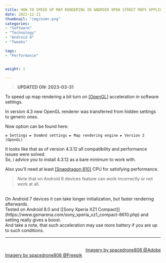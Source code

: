 ```yaml
---
title: HOW TO SPEED UP MAP RENDERING IN ANDROID OPEN STREET MAPS APPLICATION
date: 2022-12-11
thumbnail: "img/osm+.png"
categories:	
- "Software"
- "Technology"
- "Android 8"
- "Tweaks"

tags:
- "Performance"


weight: 1

---
```


> **UPDATED ON: 2023-03-31**

To speed up map rendering a bit turn on [[OpenGL]](https://en.wikipedia.org/wiki/OpenGL) acceleration in software settings.

In version 4.3 new OpenGL renderer was transferred from hidden settings to generic ones.

Now option can be found here:

```
≡ Settings ► OsmAnd settings ► Map rendering engine ► Version 2 (OpenGL)

```
It looks like that as of version 4.3.12 all compatibility and performance issues were solved.
<br>
So, i advice you to install 4.3.12 as a bare minimum to work with.

Also you'll need at least [[Snapdragon 810]](https://www.notebookcheck.net/Qualcomm-Snapdragon-810-MSM8994-SoC.116952.0.html) CPU for satisfying performance.


> Note that on Android 6 devices feature can work incorrectly or not work at all. 
<br>
On Android 7 devices it can take longer initialization, but faster rendering afterwards.
<br>
Tested on Android 8.0 and [[Sony Xperia XZ1 Compact]](https://www.gsmarena.com/sony_xperia_xz1_compact-8610.php) and setting really gives a boost. 
<br>
And take a note, that such acceleration may use more battery if you are up to such conditions.

<br>


<hr>


<div class="demo_line_two_stock_links">

<p style="text-align:right; margin-bottom: 0;">
<br>
<a href="https://stock.adobe.com/contributor/204789995/spacedrone808" target="_blank">Imagery by spacedrone808 @Adobe </a></p>
<a href="https://www.freepik.com/author/spacedrone808" target="_blank">Imagery by spacedrone808 @Freepik </a></p>

</div>
